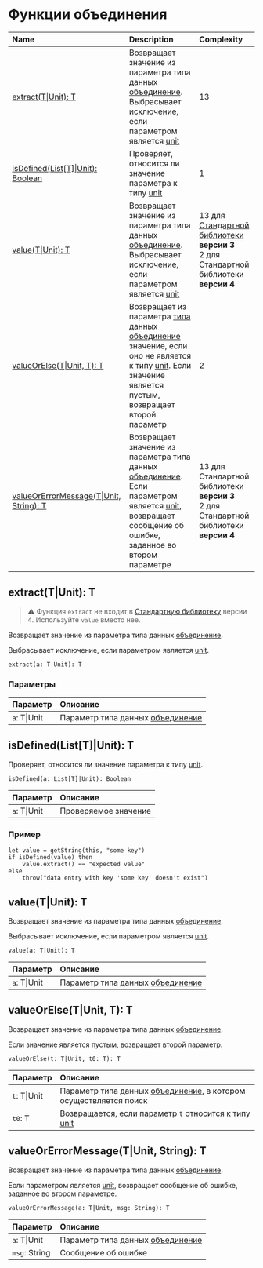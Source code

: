 # Функции объединения

| Name | Description | Complexity |
| :--- | :--- | :--- |
| [extract(T&#124;Unit): T](#extract) | Возвращает значение из параметра типа данных [объединение](/ru/ride/data-types/union).<br>Выбрасывает исключение, если параметром является [unit](/ru/ride/data-types/unit) | 13 |
| [isDefined(List[T]&#124;Unit): Boolean](#isDefined) | Проверяет, относится ли значение параметра к типу [unit](/ru/ride/data-types/unit) | 1 |
| [value(T&#124;Unit): T](#value) | Возвращает значение из параметра типа данных [объединение](/ru/ride/data-types/union).<br>Выбрасывает исключение, если параметром является [unit](/ru/ride/data-types/unit) | 13 для [Стандартной библиотеки](/ru/ride/script/standard-library) **версии 3**<br>2 для Стандартной библиотеки **версии 4** |
| [valueOrElse(T&#124;Unit, T): T](#valueOrElse) | Возвращает из параметра [типа данных объединение](/ru/ride/data-types/union) значение, если оно не является к типу [unit](/ru/ride/data-types/unit). Если значение является пустым, возвращает второй параметр | 2 |
| [valueOrErrorMessage(T&#124;Unit, String): T](#value-error) | Возвращает значение из параметра типа данных [объединение](/ru/ride/data-types/union).<br>Если параметром является [unit](/ru/ride/data-types/unit), возвращает сообщение об ошибке, заданное во втором параметре | 13 для Стандартной библиотеки **версии 3**<br>2 для Стандартной библиотеки **версии 4** |

## extract(T|Unit): T<a id="extract"></a>

> :warning: Функция `extract` не входит в [Стандартную библиотеку](/ru/ride/script/standard-library) версии 4. Используйте `value` вместо нее.

Возвращает значение из параметра типа данных [объединение](/ru/ride/data-types/union).

Выбрасывает исключение, если параметром является [unit](/ru/ride/data-types/unit).

``` ride
extract(a: T|Unit): T
```

### Параметры

| Параметр | Описание |
| :--- | :--- |
| `a`: T&#124;Unit | Параметр типа данных [объединение](/ru/ride/data-types/union) |

## isDefined(List[T]|Unit): T<a id="isDefined"></a>

Проверяет, относится ли значение параметра к типу [unit](/ru/ride/data-types/unit).

```ride
isDefined(a: List[T]|Unit): Boolean
```

| Параметр | Описание |
| :--- | :--- |
| `a`: T&#124;Unit | Проверяемое значение |

### Пример

```ride
let value = getString(this, "some key")
if isDefined(value) then
    value.extract() == "expected value"
else
    throw("data entry with key 'some key' doesn't exist")
```

## value(T|Unit): T<a id="value"></a>

Возвращает значение из параметра типа данных [объединение](/ru/ride/data-types/union).

Выбрасывает исключение, если параметром является [unit](/ru/ride/data-types/unit).

``` ride
value(a: T|Unit): T
```

| Параметр | Описание |
| :--- | :--- |
| `a`: T&#124;Unit | Параметр типа данных [объединение](/ru/ride/data-types/union) |

## valueOrElse(T|Unit, T): T<a id="valueOrElse"></a>

Возвращает значение из параметра типа данных [объединение](/ru/ride/data-types/union).

Если значение является пустым, возвращает второй параметр.

``` ride
valueOrElse(t: T|Unit, t0: T): T
```

| Параметр | Описание |
| :--- | :--- |
| `t`: T&#124;Unit | Параметр типа данных [объединение](/ru/ride/data-types/union), в котором осуществляется поиск |
| `t0`: T | Возвращается, если параметр `t` относится к типу [unit](/ru/ride/data-types/unit) |

## valueOrErrorMessage(T|Unit, String): T<a id="value-error"></a>

Возвращает значение из параметра типа данных [объединение](/ru/ride/data-types/union).

Если параметром является [unit](/ru/ride/data-types/unit), возвращает сообщение об ошибке, заданное во втором параметре.

``` ride
valueOrErrorMessage(a: T|Unit, msg: String): T
```

| Параметр | Описание |
| :--- | :--- |
| `a`: T&#124;Unit | Параметр типа данных [объединение](/ru/ride/data-types/union) |
| `msg`: String | Сообщение об ошибке |
